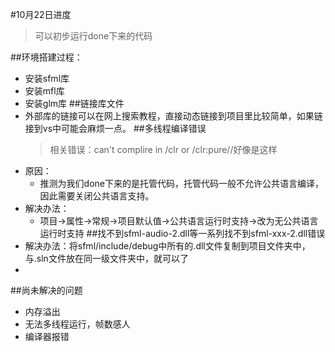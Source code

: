 #10月22日进度
>可以初步运行done下来的代码

##环境搭建过程：
+ 安装sfml库
+ 安装mfl库
+ 安装glm库
##链接库文件
+ 外部库的链接可以在网上搜索教程，直接动态链接到项目里比较简单，如果链接到vs中可能会麻烦一点。
##多线程编译错误
	>相关错误：<thread>can't complire in /clr or /clr:pure//好像是这样
+ 原因：
	+ 推测为我们done下来的是托管代码，托管代码一般不允许公共语言编译，因此需要关闭公共语言支持。
+ 解决办法：
	+ 项目->属性->常规->项目默认值->公共语言运行时支持->改为无公共语言运行时支持
##找不到sfml-audio-2.dll等一系列找不到sfml-xxx-2.dll错误
+ 解决办法：将sfml/include/debug中所有的.dll文件复制到项目文件夹中，与.sln文件放在同一级文件夹中，就可以了
+ 

##尚未解决的问题
+ 内存溢出
+ 无法多线程运行，帧数感人
+ 编译器报错
